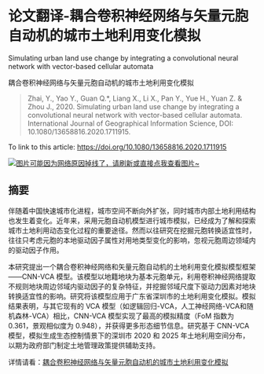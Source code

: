 # 论文翻译-耦合卷积神经网络与矢量元胞自动机的城市土地利用变化模拟

Simulating urban land use change by integrating a convolutional neural network with vector-based cellular automata

耦合卷积神经网络与矢量元胞自动机的城市土地利用变化模拟

> Zhai, Y., Yao Y., Guan Q.*, Liang X., Li X., Pan Y., Yue H., Yuan Z. & Zhou J., 2020. Simulating urban land use change by integrating a convolutional neural network with vector-based cellular automata. International Journal of Geographical Information Science, DOI: 10.1080/13658816.2020.1711915.

To link to this article: https://doi.org/10.1080/13658816.2020.1711915

[![图片可能因为网络原因掉线了，请刷新或直接点我查看图片~](https://cdn.jsdelivr.net/gh/ylsislove/image-home/test/20210104165943.png)](https://cdn.jsdelivr.net/gh/ylsislove/image-home/test/20210104165943.png)

## 摘要
伴随着中国快速城市化进程，城市空间不断向外扩张，同时城市内部土地利用结构也发生着变化。近年来，采用元胞自动机模型进行城市模拟，已经成为了解和探索城市土地利用动态变化过程的重要途径。然而以往研究在挖掘元胞转换适宜性时，往往只考虑元胞的本地驱动因子属性对用地类型变化的影响，忽视元胞周边领域内的驱动因子作用。

本研究提出一个耦合卷积神经网络和矢量元胞自动机的土地利用变化模拟模型框架——CNN-VCA 模型。该模型以地籍地块为基本元胞单元，利用卷积神经网络提取不规则地块周边邻域内驱动因子的复杂特征，并挖掘邻域尺度下驱动力因素对地块转换适宜性的影响。研究将该模型应用于广东省深圳市的土地利用变化模拟。模拟结果表明，与其它现有的 VCA 模型（如逻辑回归-VCA，人工神经网络-VCA和随机森林-VCA）相比，CNN-VCA 模型实现了最高的模拟精度（FoM 指数为 0.361，景观相似度为 0.948），并获得更多形态细节信息。研究基于 CNN-VCA 模型，模拟生成生态控制情景下的深圳市 2020 和 2025 年土地利用空间分布，以期为政府部门制定土地管理政策提供辅助支持。

详情请看：[耦合卷积神经网络与矢量元胞自动机的城市土地利用变化模拟](../../../论文/papers/耦合卷积神经网络与矢量元胞自动机的城市土地利用变化模拟.md)
